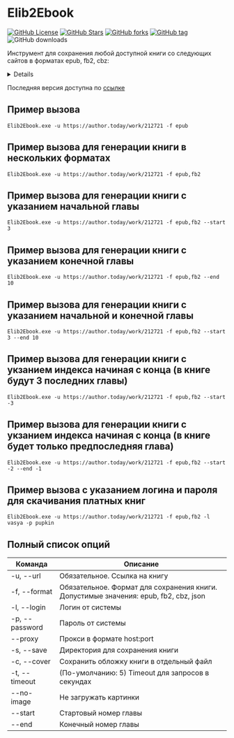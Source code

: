 # Elib2Ebook
[![GitHub License](https://img.shields.io/github/license/OnlyFart/Elib2Ebook.svg?style=flat-square)](https://github.com/OnlyFart/Elib2Ebook/blob/master/LICENSE)
[![GitHub Stars](https://img.shields.io/github/stars/OnlyFart/Elib2Ebook.svg?style=flat-square)](https://github.com/OnlyFart/Elib2Ebook/stargazers)
[![GitHub forks](https://img.shields.io/github/forks/OnlyFart/Elib2Ebook.svg?style=flat-square)](https://github.com/OnlyFart/Elib2Ebook/network)
[![GitHub tag](https://img.shields.io/github/v/tag/OnlyFart/Elib2Ebook.svg?style=flat-square)](https://github.com/OnlyFart/Elib2Ebook/releases/latest)
![GitHub downloads](https://img.shields.io/github/downloads/onlyfart/elib2ebook/total?style=flat-square)



Инструмент для сохранения любой доступной книги со следующих сайтов в форматах epub, fb2, cbz:
<details>
<pre>
* https://acomics.ru/
* https://author.today/
* https://bigliba.com/
* https://bookinbook.ru/
* https://bookinist.pw/
* https://booknet.com/
* https://booknet.ua/
* https://bookstab.ru/
* https://bookriver.ru/
* https://dark-novels.ru/
* https://dreame.com/
* https://eznovels.com/
* https://fb2.top/
* https://ficbook.net/
* https://fictionbook.ru/
* https://hentailib.me/
* https://hogwartsnet.ru/
* https://hotnovelpub.com/
* https://hub-book.com/
* https://ifreedom.su/
* https://jaomix.ru/
* https://ladylib.top/
* https://lanovels.com/
* https://libbox.ru/
* https://libst.ru/
* https://lightnoveldaily.com/
* https://litexit.ru/
* https://litgorod.ru/
* https://litmarket.ru/
* https://litmir.me/
* https://litnet.com/
* https://litres.ru/
* https://manga.ovh/
* https://mangalib.me/
* https://mybook.ru/
* https://online-knigi.com.ua/
* https://noveltranslate.com/
* https://novelxo.com/
* https://prodaman.ru/
* https://ranobe-novels.ru/
* https://ranobehub.org/
* https://ranobelib.me/
* https://ranobe.ovh/
* https://ranobes.com/
* https://readli.net/
* https://readmanga.live/
* https://remanga.org/
* https://renovels.org/
* https://ru.novelxo.com/
* http://samlib.ru/
* https://topliba.com/
* https://tl.rulate.ru/
* https://twilightrussia.ru/
* https://wattpad.com/
* https://wuxiaworld.ru/
* https://yaoilib.me/
* https://ранобэ.рф/
</pre>
</details>

Последняя версия доступна по [ссылке](https://github.com/OnlyFart/Elib2Ebook/releases/latest)

## Пример вызова
```
Elib2Ebook.exe -u https://author.today/work/212721 -f epub
```

## Пример вызова для генерации книги в нескольких форматах
```
Elib2Ebook.exe -u https://author.today/work/212721 -f epub,fb2
```

## Пример вызова для генерации книги с указанием начальной главы 
```
Elib2Ebook.exe -u https://author.today/work/212721 -f epub,fb2 --start 3
```

## Пример вызова для генерации книги с указанием конечной главы 
```
Elib2Ebook.exe -u https://author.today/work/212721 -f epub,fb2 --end 10
```

## Пример вызова для генерации книги с указанием начальной и конечной главы
```
Elib2Ebook.exe -u https://author.today/work/212721 -f epub,fb2 --start 3 --end 10
```

## Пример вызова для генерации книги с укзанием индекса начиная с конца (в книге будут 3 последних главы)
```
Elib2Ebook.exe -u https://author.today/work/212721 -f epub,fb2 --start -3
```

## Пример вызова для генерации книги с укзанием индекса начиная с конца (в книге будет только предпоследняя глава)
```
Elib2Ebook.exe -u https://author.today/work/212721 -f epub,fb2 --start -2 --end -1
```

## Пример вызова c указанием логина и пароля для скачивания платных книг
```
Elib2Ebook.exe -u https://author.today/work/212721 -f epub,fb2 -l vasya -p pupkin
```

## Полный список опций 
| Команда | Описание                                                |
|----------------|--------------------------------------------------|
|  -u, --url|         Обязательное. Ссылка на книгу|
|  -f, --format|      Обязательное. Формат для сохранения книги. Допустимые значения: epub, fb2, cbz, json|
|  -l, --login|       Логин от системы|
|  -p, --password|    Пароль от системы|
|  --proxy|           Прокси в формате host:port|
|  -s, --save|        Директория для сохранения книги|
|  -c, --cover|       Сохранить обложку книги в отдельный файл|
|  -t, --timeout|     (По-умолчанию: 5) Timeout для запросов в секундах|
|  --no-image|        Не загружать картинки
|  --start|           Стартовый номер главы|
|  --end|             Конечный номер главы|
